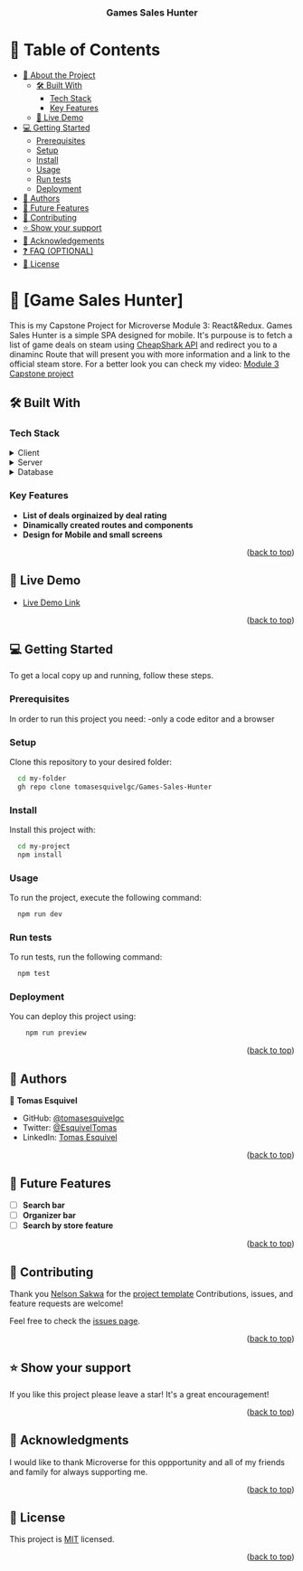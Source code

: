 <a name="readme-top"></a>

<div align="center">

  <h3><b>Games Sales Hunter</b></h3>

</div>

<!-- TABLE OF CONTENTS -->

# 📗 Table of Contents

- [📖 About the Project](#about-project)
  - [🛠 Built With](#built-with)
    - [Tech Stack](#tech-stack)
    - [Key Features](#key-features)
  - [🚀 Live Demo](#live-demo)
- [💻 Getting Started](#getting-started)
  - [Prerequisites](#prerequisites)
  - [Setup](#setup)
  - [Install](#install)
  - [Usage](#usage)
  - [Run tests](#run-tests)
  - [Deployment](#deployment)
- [👥 Authors](#authors)
- [🔭 Future Features](#future-features)
- [🤝 Contributing](#contributing)
- [⭐️ Show your support](#support)
- [🙏 Acknowledgements](#acknowledgements)
- [❓ FAQ (OPTIONAL)](#faq)
- [📝 License](#license)

<!-- PROJECT DESCRIPTION -->

# 📖 [Game Sales Hunter] <a name="about-project"></a>

This is my Capstone Project for Microverse Module 3: React&Redux. Games Sales Hunter is a simple SPA designed for mobile. It's purpouse is to fetch a list of game deals on steam using [CheapShark API](https://apidocs.cheapshark.com) and redirect you to a dinaminc Route that will present you with more information and a link to the official steam store. For a better look you can check my video: [Module 3 Capstone project](https://www.loom.com/share/20cb3c26e17541e3a7789ec4b8499f2d?sid=9f7892df-6895-4a86-aa3f-1439205cb77e)

## 🛠 Built With <a name="built-with"></a>

### Tech Stack <a name="tech-stack"></a>

<details>
  <summary>Client</summary>
  <ul>
    <li><a href="https://reactjs.org/">React.js</a></li>
    <li><a href="https://vitejs.dev">Vite</a></li>
  </ul>
</details>

<details>
  <summary>Server</summary>
  <ul>
    <li><a href="https://www.netlify.com">Netlify</a></li>
  </ul>
</details>

<details>
<summary>Database</summary>
  <ul>
    <li><a href="https://apidocs.cheapshark.com">CheapShark</a></li>
    <li><a href="https://redux.js.org">Redux.js</a></li>
  </ul>
</details>

<!-- Features -->

### Key Features <a name="key-features"></a>

- **List of deals orginaized by deal rating**
- **Dinamically created routes and components**
- **Design for Mobile and small screens**

<p align="right">(<a href="#readme-top">back to top</a>)</p>

<!-- LIVE DEMO -->

## 🚀 Live Demo <a name="live-demo"></a>

- [Live Demo Link](https://monumental-raindrop-ef8680.netlify.app)

<p align="right">(<a href="#readme-top">back to top</a>)</p>

<!-- GETTING STARTED -->

## 💻 Getting Started <a name="getting-started"></a>

To get a local copy up and running, follow these steps.

### Prerequisites

In order to run this project you need:
  -only a code editor and a browser

### Setup

Clone this repository to your desired folder:


```sh
  cd my-folder
  gh repo clone tomasesquivelgc/Games-Sales-Hunter
```

### Install

Install this project with:


```sh
  cd my-project
  npm install
```


### Usage

To run the project, execute the following command:



```sh
  npm run dev
```


### Run tests

To run tests, run the following command:


```sh
  npm test
```


### Deployment

You can deploy this project using:


```sh
    npm run preview
```

<p align="right">(<a href="#readme-top">back to top</a>)</p>

<!-- AUTHORS -->

## 👥 Authors <a name="authors"></a>

👤 **Tomas Esquivel**

- GitHub: [@tomasesquivelgc](https://github.com/tomasesquivelgc)
- Twitter: [@EsquivelTomas](https://twitter.com/EsquivelTomas)
- LinkedIn: [Tomas Esquivel](https://www.linkedin.com/in/tomás-esquivel-b2160568/)

<p align="right">(<a href="#readme-top">back to top</a>)</p>

<!-- FUTURE FEATURES -->

## 🔭 Future Features <a name="future-features"></a>

- [ ] **Search bar**
- [ ] **Organizer bar**
- [ ] **Search by store feature**

<p align="right">(<a href="#readme-top">back to top</a>)</p>

<!-- CONTRIBUTING -->

## 🤝 Contributing <a name="contributing"></a>

Thank you [Nelson Sakwa](https://www.behance.net/sakwadesignstudio) for the [project template](https://www.behance.net/gallery/31579789/Ballhead-App-(Free-PSDs))
Contributions, issues, and feature requests are welcome!

Feel free to check the [issues page](../../issues/).

<p align="right">(<a href="#readme-top">back to top</a>)</p>

<!-- SUPPORT -->

## ⭐️ Show your support <a name="support"></a>

If you like this project please leave a star! It's a great encouragement!

<p align="right">(<a href="#readme-top">back to top</a>)</p>

<!-- ACKNOWLEDGEMENTS -->

## 🙏 Acknowledgments <a name="acknowledgements"></a>

I would like to thank Microverse for this oppportunity and all of my friends and family for always supporting me.

<p align="right">(<a href="#readme-top">back to top</a>)</p>

<!-- LICENSE -->

## 📝 License <a name="license"></a>

This project is [MIT](./LICENSE) licensed.

<p align="right">(<a href="#readme-top">back to top</a>)</p>